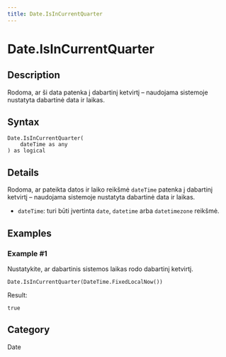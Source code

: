 ```yaml
---
title: Date.IsInCurrentQuarter
---
```


# Date.IsInCurrentQuarter


## Description

Rodoma, ar ši data patenka į dabartinį ketvirtį – naudojama sistemoje nustatyta dabartinė data ir laikas.


## Syntax

```powerquery
Date.IsInCurrentQuarter(
    dateTime as any
) as logical
```


## Details

Rodoma, ar pateikta datos ir laiko reikšmė <code>dateTime</code> patenka į dabartinį ketvirtį – naudojama sistemoje nustatyta dabartinė data ir laikas.      <ul>      <li><code>dateTime</code>: turi būti įvertinta <code>date</code>, <code>datetime</code> arba <code>datetimezone</code> reikšmė.</li>      </ul>


## Examples

### Example #1 
Nustatykite, ar dabartinis sistemos laikas rodo dabartinį ketvirtį.
```powerquery
Date.IsInCurrentQuarter(DateTime.FixedLocalNow())
```

Result: 
```powerquery
true
```




## Category
Date
